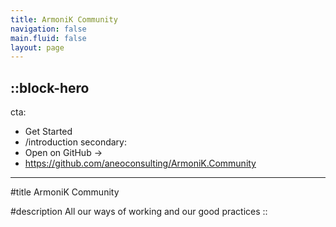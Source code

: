 ```yaml
---
title: ArmoniK Community
navigation: false
main.fluid: false
layout: page
---
```


::block-hero
---
cta:
  - Get Started
  - /introduction
secondary:
  - Open on GitHub →
  - https://github.com/aneoconsulting/ArmoniK.Community
---

#title
ArmoniK Community

#description
All our ways of working and our good practices
::
